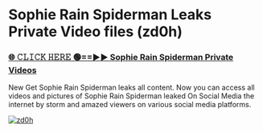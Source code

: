 # Sophie Rain Spiderman Leaks Private Video files (zd0h)

<h3><a href="https://mediafirerr.pages.dev?q=Sophie+Rain+Spiderman&ref=R42" rel="nofollow">🌐 𝙲𝙻𝙸𝙲𝙺 𝙷𝙴𝚁𝙴 🟢==►► Sophie Rain Spiderman Private Videos</a></h3>

New Get Sophie Rain Spiderman leaks all content. Now you can access all videos and pictures of Sophie Rain Spiderman leaked On Social Media the internet by storm and amazed viewers on various social media platforms.

[![zd0h](https://github.com/user-attachments/assets/26341bd8-4b91-4a20-822e-3fd5d525dd40)](https://mediafirerr.pages.dev?q=Sophie+Rain+Spiderman&ref=R42)

